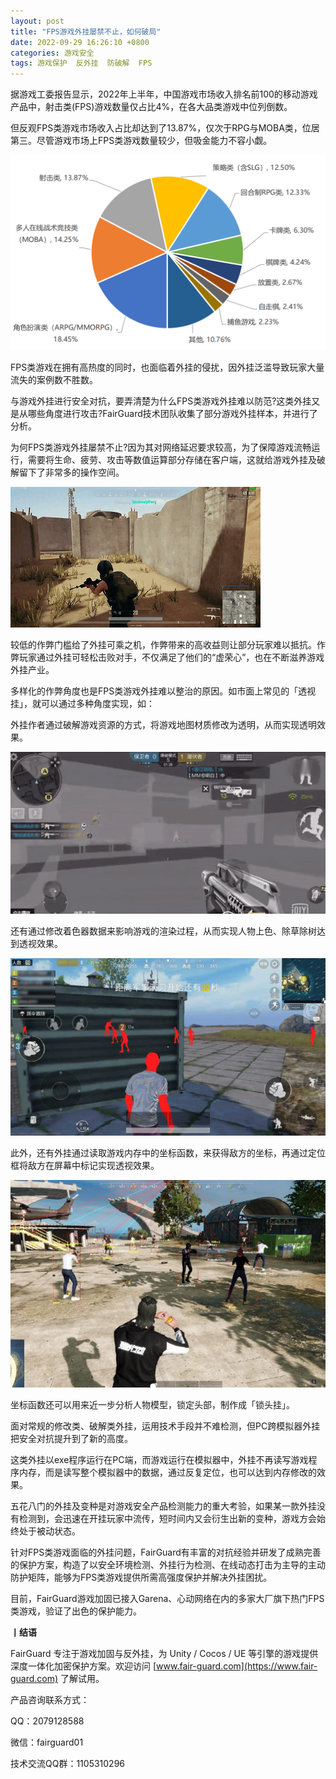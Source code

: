 ```yaml
---
layout: post
title: "FPS游戏外挂屡禁不止，如何破局"
date: 2022-09-29 16:26:10 +0800
categories: 游戏安全
tags: 游戏保护  反外挂  防破解  FPS
---
```


据游戏工委报告显示，2022年上半年，中国游戏市场收入排名前100的移动游戏产品中，射击类(FPS)游戏数量仅占比4%，在各大品类游戏中位列倒数。<!-- more -->  

但反观FPS类游戏市场收入占比却达到了13.87%，仅次于RPG与MOBA类，位居第三。尽管游戏市场上FPS类游戏数量较少，但吸金能力不容小觑。  

![315_21](/assets/res/202103/fps游戏市场收入占比.png)  

FPS类游戏在拥有高热度的同时，也面临着外挂的侵扰，因外挂泛滥导致玩家大量流失的案例数不胜数。  

与游戏外挂进行安全对抗，要弄清楚为什么FPS类游戏外挂难以防范?这类外挂又是从哪些角度进行攻击?FairGuard技术团队收集了部分游戏外挂样本，并进行了分析。  

为何FPS类游戏外挂屡禁不止?因为其对网络延迟要求较高，为了保障游戏流畅运行，需要将生命、疲劳、攻击等数值运算部分存储在客户端，这就给游戏外挂及破解留下了非常多的操作空间。  

![315_21](/assets/res/202103/绝地求生开挂.gif)  

较低的作弊门槛给了外挂可乘之机，作弊带来的高收益则让部分玩家难以抵抗。作弊玩家通过外挂可轻松击败对手，不仅满足了他们的“虚荣心”，也在不断滋养游戏外挂产业。  

多样化的作弊角度也是FPS类游戏外挂难以整治的原因。如市面上常见的「透视挂」，就可以通过多种角度实现，如：  

外挂作者通过破解游戏资源的方式，将游戏地图材质修改为透明，从而实现透明效果。  

![315_21](/assets/res/202103/fps资源加密.gif)  

还有通过修改着色器数据来影响游戏的渲染过程，从而实现人物上色、除草除树达到透视效果。  

![315_21](/assets/res/202103/透视.png)  

此外，还有外挂通过读取游戏内存中的坐标函数，来获得敌方的坐标，再通过定位框将敌方在屏幕中标记实现透视效果。   

![315_21](/assets/res/202103/透视挂.jpg)  

坐标函数还可以用来近一步分析人物模型，锁定头部，制作成「锁头挂」。  

面对常规的修改类、破解类外挂，运用技术手段并不难检测，但PC跨模拟器外挂把安全对抗提升到了新的高度。  

这类外挂以exe程序运行在PC端，而游戏运行在模拟器中，外挂不再读写游戏程序内存，而是读写整个模拟器中的数据，通过反复定位，也可以达到内存修改的效果。  

五花八门的外挂及变种是对游戏安全产品检测能力的重大考验，如果某一款外挂没有检测到，会迅速在开挂玩家中流传，短时间内又会衍生出新的变种，游戏方会始终处于被动状态。  

针对FPS类游戏面临的外挂问题，FairGuard有丰富的对抗经验并研发了成熟完善的保护方案，构造了以安全环境检测、外挂行为检测、在线动态打击为主导的主动防护矩阵，能够为FPS类游戏提供所需高强度保护并解决外挂困扰。  

目前，FairGuard游戏加固已接入Garena、心动网络在内的多家大厂旗下热门FPS类游戏，验证了出色的保护能力。  

**丨结语**  

FairGuard 专注于游戏加固与反外挂，为 Unity / Cocos / UE 等引擎的游戏提供深度一体化加密保护方案。欢迎访问 [www.fair-guard.com](https://www.fair-guard.com) 了解试用。    

产品咨询联系方式：  

QQ：2079128588  

微信：fairguard01  

技术交流QQ群：1105310296  